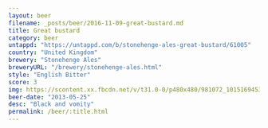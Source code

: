 ```yaml
---
layout: beer
filename: _posts/beer/2016-11-09-great-bustard.md
title: Great bustard
category: beer
untappd: "https://untappd.com/b/stonehenge-ales-great-bustard/61005"
country: "United Kingdom"
brewery: "Stonehenge Ales"
breweryURL: "/brewery/stonehenge-ales.html"
style: "English Bitter"
score: 3
img: https://scontent.xx.fbcdn.net/v/t31.0-0/p480x480/981072_10151694536548745_106155626_o.jpg?_nc_cat=105&_nc_ohc=P5x-gZdWk0gAQkorh7ctEWGmeqdQvDWmzENJd7u13UmHsoiE7yMFvNYFg&_nc_ht=scontent.xx&oh=1da89fe4f3c150006b0c862620aec425&oe=5E53C587
beer-date: "2013-05-25"
desc: "Black and vomity"
permalink: /beer/:title.html
---
```

